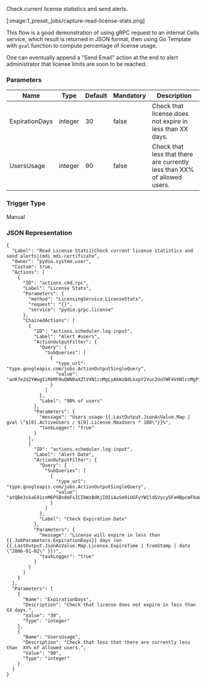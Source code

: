 
Check current license statistics and send alerts.

[:image:1_preset_jobs/capture-read-license-stats.png]

This flow is a good demonstration of using gRPC request to an internal Cells service, which result is returned in JSON format, 
then using Go Template with `gval` function to compute percentage of license usage. 

One can eventually append a "Send Email" action
at the end to alert administrator that license limits are soon to be reached.

### Parameters

|Name|Type|Default|Mandatory|Description|
|----|----|-------|---------|-----------|
|ExpirationDays|integer|30|false|Check that license does not expire in less than XX days.|
|UsersUsage|integer|90|false|Check that less that there are currently less than  XX% of allowed users.|



### Trigger Type
Manual

### JSON Representation

```
{
  "Label": "Read License Stats||Check current license statistics and send alerts||mdi mdi-certificate",
  "Owner": "pydio.system.user",
  "Custom": true,
  "Actions": [
    {
      "ID": "actions.cmd.rpc",
      "Label": "License Stats",
      "Parameters": {
        "method": "LicensingService.LicenseStats",
        "request": "{}",
        "service": "pydio.grpc.license"
      },
      "ChainedActions": [
        {
          "ID": "actions.scheduler.log-input",
          "Label": "Alert #users",
          "ActionOutputFilter": {
            "Query": {
              "SubQueries": [
                {
                  "type_url": "type.googleapis.com/jobs.ActionOutputSingleQuery",
                  "value": "anR7e2d2YWwgIiRbMF0uQWN0aXZlVXNlcnMgLyAkWzBdLkxpY2Vuc2UuTWF4VXNlcnMgPiAkWzFdLzEwMCIgLkxhc3RPdXRwdXQuSnNvbkFzVmFsdWUuTWFwIC5Kb2JQYXJhbWV0ZXJzLlVzZXJzVXNhZ2V9fQ=="
                }
              ]
            },
            "Label": "90% of users"
          },
          "Parameters": {
            "message": "Users usage {{.LastOutput.JsonAsValue.Map | gval \"$[0].ActiveUsers / $[0].License.MaxUsers * 100\"}}%",
            "taskLogger": "true"
          }
        },
        {
          "ID": "actions.scheduler.log-input",
          "Label": "Alert Date",
          "ActionOutputFilter": {
            "Query": {
              "SubQueries": [
                {
                  "type_url": "type.googleapis.com/jobs.ActionOutputSingleQuery",
                  "value": "atQBe3skaG91cnM6PSBndmFsICIkWzBdKjI0IiAuSm9iUGFyYW1ldGVycy5FeHBpcmF0aW9uRGF5c319e3skbW9kOj0gY2F0ICRob3VycyAiaCIgfCBub3NwYWNlfX17eyRsaW1pdCA6PSBub3d8ZGF0ZV9tb2RpZnkgJG1vZHx1bml4RXBvY2h9fXt7Z3ZhbCAiJFswXS5MaWNlbnNlLkV4cGlyZVRpbWUgPCAkWzFdIiAuTGFzdE91dHB1dC5Kc29uQXNWYWx1ZS5NYXAgJGxpbWl0fX0="
                }
              ]
            },
            "Label": "Check Expiration Date"
          },
          "Parameters": {
            "message": "License will expire in less than {{.JobParameters.ExpirationDays}} days (on {{.LastOutput.JsonAsValue.Map.License.ExpireTime | fromStamp | date \"2006-01-02\" }})",
            "taskLogger": "true"
          }
        }
      ]
    }
  ],
  "Parameters": [
    {
      "Name": "ExpirationDays",
      "Description": "Check that license does not expire in less than XX days.",
      "Value": "30",
      "Type": "integer"
    },
    {
      "Name": "UsersUsage",
      "Description": "Check that less that there are currently less than  XX% of allowed users.",
      "Value": "90",
      "Type": "integer"
    }
  ]
}
```
